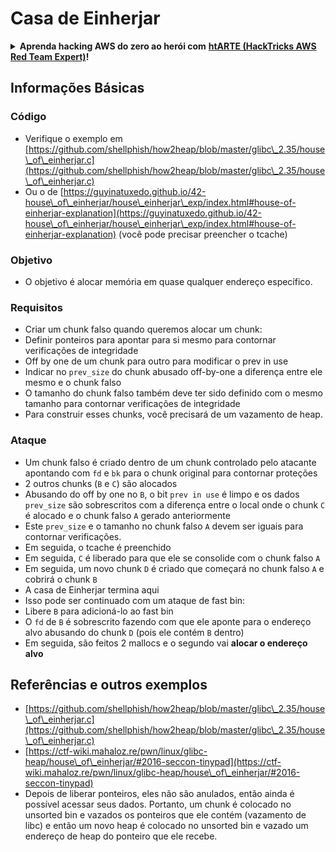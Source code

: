 # Casa de Einherjar

<details>

<summary><strong>Aprenda hacking AWS do zero ao herói com</strong> <a href="https://training.hacktricks.xyz/courses/arte"><strong>htARTE (HackTricks AWS Red Team Expert)</strong></a><strong>!</strong></summary>

Outras maneiras de apoiar o HackTricks:

* Se você quiser ver sua **empresa anunciada no HackTricks** ou **baixar o HackTricks em PDF** Verifique os [**PLANOS DE ASSINATURA**](https://github.com/sponsors/carlospolop)!
* Obtenha o [**swag oficial PEASS & HackTricks**](https://peass.creator-spring.com)
* Descubra [**A Família PEASS**](https://opensea.io/collection/the-peass-family), nossa coleção exclusiva de [**NFTs**](https://opensea.io/collection/the-peass-family)
* **Junte-se ao** 💬 [**grupo Discord**](https://discord.gg/hRep4RUj7f) ou ao [**grupo telegram**](https://t.me/peass) ou **siga-nos** no **Twitter** 🐦 [**@hacktricks\_live**](https://twitter.com/hacktricks\_live)**.**
* **Compartilhe seus truques de hacking enviando PRs para os** [**HackTricks**](https://github.com/carlospolop/hacktricks) e [**HackTricks Cloud**](https://github.com/carlospolop/hacktricks-cloud) repositórios do github.

</details>

## Informações Básicas

### Código

* Verifique o exemplo em [https://github.com/shellphish/how2heap/blob/master/glibc\_2.35/house\_of\_einherjar.c](https://github.com/shellphish/how2heap/blob/master/glibc\_2.35/house\_of\_einherjar.c)
* Ou o de [https://guyinatuxedo.github.io/42-house\_of\_einherjar/house\_einherjar\_exp/index.html#house-of-einherjar-explanation](https://guyinatuxedo.github.io/42-house\_of\_einherjar/house\_einherjar\_exp/index.html#house-of-einherjar-explanation) (você pode precisar preencher o tcache)

### Objetivo

* O objetivo é alocar memória em quase qualquer endereço específico.

### Requisitos

* Criar um chunk falso quando queremos alocar um chunk:
* Definir ponteiros para apontar para si mesmo para contornar verificações de integridade
* Off by one de um chunk para outro para modificar o prev in use
* Indicar no `prev_size` do chunk abusado off-by-one a diferença entre ele mesmo e o chunk falso
* O tamanho do chunk falso também deve ter sido definido com o mesmo tamanho para contornar verificações de integridade
* Para construir esses chunks, você precisará de um vazamento de heap.

### Ataque

* Um chunk falso é criado dentro de um chunk controlado pelo atacante apontando com `fd` e `bk` para o chunk original para contornar proteções
* 2 outros chunks (`B` e `C`) são alocados
* Abusando do off by one no `B`, o bit `prev in use` é limpo e os dados `prev_size` são sobrescritos com a diferença entre o local onde o chunk `C` é alocado e o chunk falso `A` gerado anteriormente
* Este `prev_size` e o tamanho no chunk falso `A` devem ser iguais para contornar verificações.
* Em seguida, o tcache é preenchido
* Em seguida, `C` é liberado para que ele se consolide com o chunk falso `A`
* Em seguida, um novo chunk `D` é criado que começará no chunk falso `A` e cobrirá o chunk `B`
* A casa de Einherjar termina aqui
* Isso pode ser continuado com um ataque de fast bin:
* Libere `B` para adicioná-lo ao fast bin
* O `fd` de `B` é sobrescrito fazendo com que ele aponte para o endereço alvo abusando do chunk `D` (pois ele contém `B` dentro)&#x20;
* Em seguida, são feitos 2 mallocs e o segundo vai **alocar o endereço alvo**

## Referências e outros exemplos

* [https://github.com/shellphish/how2heap/blob/master/glibc\_2.35/house\_of\_einherjar.c](https://github.com/shellphish/how2heap/blob/master/glibc\_2.35/house\_of\_einherjar.c)
* [https://ctf-wiki.mahaloz.re/pwn/linux/glibc-heap/house\_of\_einherjar/#2016-seccon-tinypad](https://ctf-wiki.mahaloz.re/pwn/linux/glibc-heap/house\_of\_einherjar/#2016-seccon-tinypad)
* Depois de liberar ponteiros, eles não são anulados, então ainda é possível acessar seus dados. Portanto, um chunk é colocado no unsorted bin e vazados os ponteiros que ele contém (vazamento de libc) e então um novo heap é colocado no unsorted bin e vazado um endereço de heap do ponteiro que ele recebe.
